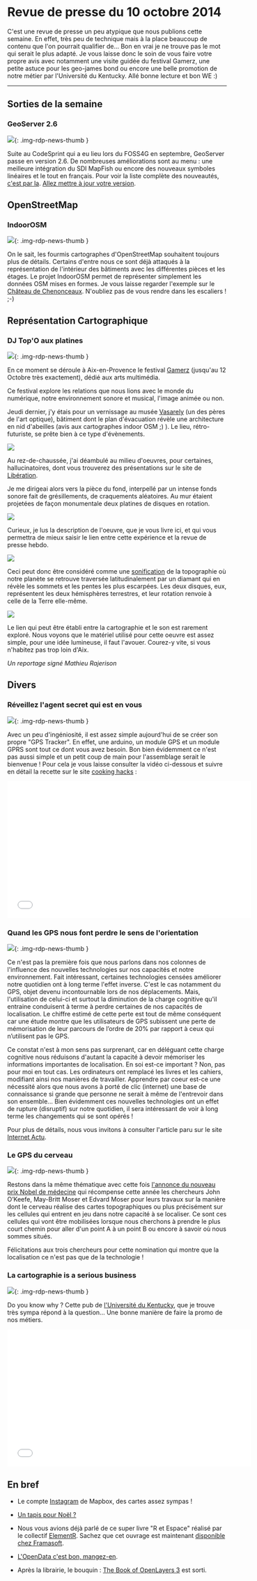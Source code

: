 # Revue de presse du 10 octobre 2014

C'est une revue de presse un peu atypique que nous publions cette semaine. En effet, très peu de technique mais à la place beaucoup de contenu que l'on pourrait qualifier de... Bon en vrai je ne trouve pas le mot qui serait le plus adapté. Je vous laisse donc le soin de vous faire votre propre avis avec notamment une visite guidée du festival Gamerz, une petite astuce pour les geo-james bond ou encore une belle promotion de notre métier par l'Université du Kentucky. Allé bonne lecture et bon WE :)

----

## Sorties de la semaine


### GeoServer 2.6

![](https://cdn.geotribu.fr/img/logos-icones/logiciels_librairies/geoserver.png){: .img-rdp-news-thumb }

Suite au CodeSprint qui a eu lieu lors du FOSS4G en septembre, GeoServer passe en version 2.6. De nombreuses améliorations sont au menu : une meilleure intégration du SDI MapFish ou encore des nouveaux symboles linéaires et le tout en français. Pour voir la liste complète des nouveautés, [c'est par la](http://blog.geoserver.org/2014/10/03/geoserver-2-6-0-released/). [Allez mettre à jour votre version](http://geoserver.org/download/).



## OpenStreetMap


### IndoorOSM

![](https://cdn.geotribu.fr/img/logos-icones/OpenStreetMap/Openstreetmap.png){: .img-rdp-news-thumb }

On le sait, les fourmis cartographes d'OpenStreetMap souhaitent toujours plus de détails. Certains d'entre nous ce sont déjà attaqués à la représentation de l'intérieur des bâtiments avec les différentes pièces et les étages. Le projet IndoorOSM permet de représenter simplement les données OSM mises en formes. Je vous laisse regarder l'exemple sur le [Château de Chenonceaux](http://clement-lagrange.github.io/osmtools-indoor/#lat=47.32461&lon=1.07053&z=20&id_building=4055292&id_level=4055291). N'oubliez pas de vous rendre dans les escaliers ! ;-)



## Représentation Cartographique


### DJ Top'O aux platines

![](https://cdn.geotribu.fr/img/internal/icons-rdp-news/news.png){: .img-rdp-news-thumb }

En ce moment se déroule à Aix-en-Provence le festival [Gamerz](http://www.festival-gamerz.com/gamerz10/spip.php?page=article&id_article=1) (jusqu'au 12 Octobre très exactement), dédié aux arts multimédia.


Ce festival explore les relations que nous lions avec le monde du numérique, notre environnement sonore et musical, l'image animée ou non.


Jeudi dernier, j'y étais pour un vernissage au musée [Vasarely](http://fr.wikipedia.org/wiki/Victor_Vasarely) (un des pères de l'art optique), bâtiment dont le plan d'évacuation révèle une architecture en nid d'abeilles (avis aux cartographes indoor OSM ;) ). Le lieu, rétro-futuriste, se prête bien à ce type d'évènements.


![](https://cdn.geotribu.fr/img/articles-blog-rdp/divers/plan.jpg)


Au rez-de-chaussée, j'ai déambulé au milieu d'oeuvres, pour certaines, hallucinatoires, dont vous trouverez des présentations sur le site de [Libération](http://next.liberation.fr/arts/2014/10/06/gamerz-dechaine-le-jeu_1116043).


Je me dirigeai alors vers la pièce du fond, interpellé par un intense fonds sonore fait de grésillements, de craquements aléatoires. Au mur étaient projetées de façon monumentale deux platines de disques en rotation.


![](https://cdn.geotribu.fr/img/articles-blog-rdp/divers/platine_0.jpg)


Curieux, je lus la description de l'oeuvre, que je vous livre ici, et qui vous permettra de mieux saisir le lien entre cette expérience et la revue de presse hebdo.


![](https://cdn.geotribu.fr/img/articles-blog-rdp/divers/desc.jpg)


Ceci peut donc être considéré comme une [sonification](http://fr.wikipedia.org/wiki/Sonification) de la topographie où notre planète se retrouve traversée latitudinalement par un diamant qui en révèle les sommets et les pentes les plus escarpées. Les deux disques, eux, représentent les deux hémisphères terrestres, et leur rotation renvoie à celle de la Terre elle-même.


![](https://cdn.geotribu.fr/img/articles-blog-rdp/divers/platinezoom.jpg)


Le lien qui peut être établi entre la cartographie et le son est rarement exploré. Nous voyons que le matériel utilisé pour cette oeuvre est assez simple, pour une idée lumineuse, il faut l'avouer. Courez-y vite, si vous n'habitez pas trop loin d'Aix.


*Un reportage signé Mathieu Rajerison*



## Divers


### Réveillez l'agent secret qui est en vous

![](https://cdn.geotribu.fr/img/internal/icons-rdp-news/news.png){: .img-rdp-news-thumb }

Avec un peu d'ingéniosité, il est assez simple aujourd'hui de se créer son propre "GPS Tracker". En effet, une arduino, un module GPS et un module GPRS sont tout ce dont vous avez besoin. Bon bien évidemment ce n'est pas aussi simple et un petit coup de main pour l'assemblage serait le bienvenue ! Pour cela je vous laisse consulter la vidéo ci-dessous et suivre en détail la recette sur le site [cooking hacks](http://www.cooking-hacks.com/projects/arduino-realtime-gps-gprs-vehicle-tracking) :



<iframe src="//www.youtube.com/embed/8m9xFUT-WEA" frameborder="0" width="560" height="315"></iframe>

### Quand les GPS nous font perdre le sens de l'orientation

![](https://cdn.geotribu.fr/img/internal/icons-rdp-news/news.png){: .img-rdp-news-thumb }

Ce n'est pas la première fois que nous parlons dans nos colonnes de l'influence des nouvelles technologies sur nos capacités et notre environnement. Fait intéressant, certaines technologies censées améliorer notre quotidien ont à long terme l'effet inverse. C'est le cas notamment du GPS, objet devenu incontournable lors de nos déplacements. Mais, l'utilisation de celui-ci et surtout la diminution de la charge cognitive qu'il entraine conduisent à terme à perdre certaines de nos capacités de localisation. Le chiffre estimé de cette perte est tout de même conséquent car une étude montre que les utilisateurs de GPS subissent une perte de mémorisation de leur parcours de l’ordre de 20% par rapport à ceux qui n’utilisent pas le GPS.


Ce constat n'est à mon sens pas surprenant, car en déléguant cette charge cognitive nous réduisons d'autant la capacité à devoir mémoriser les informations importantes de localisation. En soi est-ce important ? Non, pas pour moi en tout cas. Les ordinateurs ont remplacé les livres et les cahiers, modifiant ainsi nos manières de travailler. Apprendre par coeur est-ce une nécessité alors que nous avons à porté de clic (internet) une base de connaissance si grande que personne ne serait à même de l'entrevoir dans son ensemble... Bien évidemment ces nouvelles technologies ont un effet de rupture (disruptif) sur notre quotidien, il sera intéressant de voir à long terme les changements qui se sont opérés !


Pour plus de détails, nous vous invitons à consulter l'article paru sur le site [Internet Actu](http://www.internetactu.net/2014/10/06/numerique-la-representation-spatiale-en-question/).


### Le GPS du cerveau

![](https://cdn.geotribu.fr/img/internal/icons-rdp-news/news.png){: .img-rdp-news-thumb }

Restons dans la même thématique avec cette fois [l'annonce du nouveau prix Nobel de médecine](http://www.france24.com/fr/20141006-nobel-medecine-recherches-gps-cerveau-o-keefe-moser) qui récompense cette année les chercheurs John O’Keefe, May-Britt Moser et Edvard Moser pour leurs travaux sur la manière dont le cerveau réalise des cartes topographiques ou plus précisément sur les cellules qui entrent en jeu dans notre capacité à se localiser. Ce sont ces cellules qui vont être mobilisées lorsque nous cherchons à prendre le plus court chemin pour aller d'un point A à un point B ou encore à savoir où nous sommes situés.


Félicitations aux trois chercheurs pour cette nomination qui montre que la localisation ce n'est pas que de la technologie !


### La cartographie is a serious business

![](https://cdn.geotribu.fr/img/internal/icons-rdp-news/news.png){: .img-rdp-news-thumb }

Do you know why ? Cette pub de [l'Université du Kentucky](http://newmapsplus.uky.edu/), que je trouve très sympa répond à la question... Une bonne manière de faire la promo de nos métiers.



<iframe src="//www.youtube.com/embed/tafiyutVsQk" frameborder="0" width="560" height="315"></iframe>


## En bref


- Le compte [Instagram](http://instagram.com/mapbox) de Mapbox, des cartes assez sympas !

- [Un tapis pour Noël ?](http://www.florianpucher.com/landcarpet.html)

- Nous vous avions déjà parlé de ce super livre "R et Espace" réalisé par le collectif [ElementR](http://elementr.parisgeo.cnrs.fr/). Sachez que cet ouvrage est maintenant [disponible chez Framasoft](http://framabook.org/16-r-et-espace/).

- [L'OpenData c'est bon, mangez-en](http://libertic.wordpress.com/2014/09/30/chers-producteurs-de-donnees-ouvertes-maintenant-mangez-les/).

- Après la librairie, le bouquin : [The Book of OpenLayers 3](http://acuriousanimal.com/blog/2014/10/08/the-book-of-openlayers-3-released/) est sorti.
